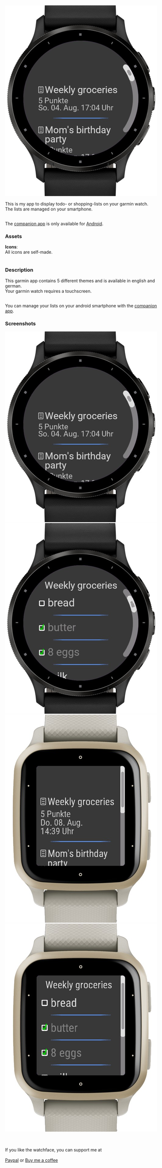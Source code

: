 ![](Assets/Images/title.jpg)

This is my app to display todo- or shopping-lists on your garmin watch.<br />
The lists are managed on your smartphone.<br /><br />

The [companion app](https://github.com/RomanDrechsel/garmin-lists-ionic) is only available for [Android](https://play.google.com/store/apps/details?id=de.romandrechsel.lists).

### Assets
**Icons**: <br />
All icons are self-made.<br /><br />

### Description
This garmin app contains 5 different themes and is available in english and german.<br />
Your garmin watch requires a touchscreen.<br /><br />

You can manage your lists on your android smartphone with the [companion app](https://github.com/RomanDrechsel/garmin-lists-ionic).

### Screenshots
![Round Screenshot 1](Assets/Images/round1.jpg)
![Round Screenshot 2](Assets/Images/round2.jpg)<br />
![Square Screenshot 1](Assets/Images/sq1.jpg)
![Square Screenshot 2](Assets/Images/sq2.jpg)

<br /><br />
If you like the watchface, you can support me at<br /><br />
[Paypal](https://paypal.me/RomanDrechsel) or [Buy me a coffee](https://www.buymeacoffee.com/romandrechsel)
